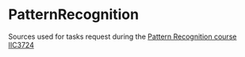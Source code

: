 # PatternRecognition
Sources used for tasks request during the [Pattern Recognition course IIC3724](http://dmery.ing.puc.cl/index.php/teaching/patrones/)
